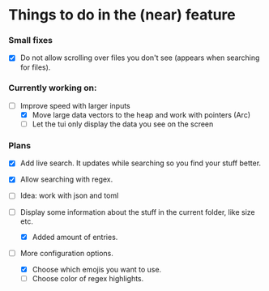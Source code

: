 # Things to do in the (near) feature

### Small fixes

- [x] Do not allow scrolling over files you don't see (appears when searching for files).

### Currently working on:

- [ ] Improve speed with larger inputs
    - [x] Move large data vectors to the heap and work with pointers (Arc)
    - [ ] Let the tui only display the data you see on the screen

### Plans

- [x] Add live search. It updates while searching so you find your stuff better.
- [x] Allow searching with regex.

- [ ] Idea: work with json and toml

- [ ] Display some information about the stuff in the current folder, like size etc.
    - [x] Added amount of entries.
- [ ] More configuration options.
    - [x] Choose which emojis you want to use.
    - [ ] Choose color of regex highlights.
